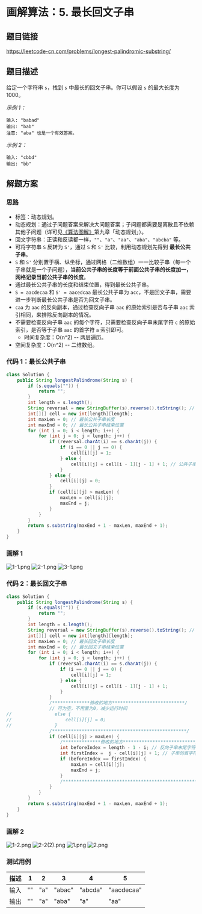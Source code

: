 # 画解算法：5. 最长回文子串

## 题目链接
https://leetcode-cn.com/problems/longest-palindromic-substring/

## 题目描述
给定一个字符串 `s`，找到 `s` 中最长的回文子串。你可以假设 `s` 的最大长度为 1000。

*示例 1：*
```
输入: "babad"
输出: "bab"
注意: "aba" 也是一个有效答案。
```
*示例 2：*
```
输入: "cbbd"
输出: "bb"
```

## 解题方案
### 思路
* 标签：动态规划。
* 动态规划：通过子问题答案来解决大问题答案；子问题都需要是离散且不依赖其他子问题（详可见[《算法图解》](https://github.com/DeppWang/Java-Books/#%E7%AE%97%E6%B3%95%E4%B8%8E%E6%95%B0%E6%8D%AE%E7%BB%93%E6%9E%84)第九章「动态规划」）。
* 回文字符串：正读和反读都一样，`""`、`"a"`、`"aa"`、`"aba"`、`"abcba"` 等。
* 可将字符串 `S` 反转为 `S'`，通过 `S` 和 `S'` 比较，利用动态规划先得到 **最长公共子串**。
* `S` 和 `S'` 分别置于横、纵坐标，通过网格（二维数组）一一比较子串（每一个子串就是一个子问题），**当前公共子串的长度等于前面公共子串的长度加一，网格记录当前公共子串的长度**。
* 通过最长公共子串的长度和结束位置，得到最长公共子串。
* `S = aacdecaa` 和 `S' = aacedcaa` 最长公共子串为 `acc`，不是回文子串，需要进一步判断最长公共子串是否为回文子串。
* `caa` 为 `aac` 的反向副本，通过检查反向子串 `aac` 的原始索引是否与子串 `aac` 索引相同，来排除反向副本的情况。
* 不需要检查反向子串 `aac` 的每个字符，只需要检查反向子串末尾字符 `c` 的原始索引，是否等于子串 `aac` 的首字符 `a` 索引即可。
    * 时间复杂度：O(n^2) -- 两层遍历。
* 空间复杂度：O(n^2) -- 二维数组。

<!--* 不需要检查子串的每个字符，只需要检查反向子串末尾字符的原始索引和子串末尾字符索引，是否对应子串的首尾字符-->
### 代码 1：最长公共子串
```Java
class Solution {
    public String longestPalindrome(String s) {
        if (s.equals("")) {
            return "";
        }
        int length = s.length();
        String reversal = new StringBuffer(s).reverse().toString(); // 反转字符串
        int[][] cell = new int[length][length];
        int maxLen = 0; // 最长公共子串长度
        int maxEnd = 0; // 最长公共子串结束位置
        for (int i = 0; i < length; i++) {
            for (int j = 0; j < length; j++) {
                if (reversal.charAt(i) == s.charAt(j)) {
                    if (i == 0 || j == 0) {
                        cell[i][j] = 1;
                    } else {
                        cell[i][j] = cell[i - 1][j - 1] + 1; // 公共子串长度
                    }
                } else {
                    cell[i][j] = 0;
                }
                if (cell[i][j] > maxLen) {
                    maxLen = cell[i][j];
                    maxEnd = j;
                }
            }
        }
        return s.substring(maxEnd + 1 - maxLen, maxEnd + 1);
    }
}
```
### 画解 1
![1-1.png](https://i.loli.net/2019/08/08/S1i2ftZuvKhTLos.png)
![2-1.png](https://i.loli.net/2019/08/08/EexDd71K3AyzlOF.png)
![3-1.png](https://i.loli.net/2019/08/08/4aM8KLrwPYFtbGO.png)
### 代码 2：最长回文子串
```Java
class Solution {
    public String longestPalindrome(String s) {
        if (s.equals("")) {
            return "";
        }
        int length = s.length();
        String reversal = new StringBuffer(s).reverse().toString(); // 反转字符串
        int[][] cell = new int[length][length];
        int maxLen = 0; // 最长回文子串长度
        int maxEnd = 0; // 最长回文子串结束位置
        for (int i = 0; i < length; i++) {
            for (int j = 0; j < length; j++) {
                if (reversal.charAt(i) == s.charAt(j)) {
                    if (i == 0 || j == 0) {
                        cell[i][j] = 1;
                    } else {
                        cell[i][j] = cell[i - 1][j - 1] + 1;
                    }
                }
                /**************修改的地方***************************/
                // 可为空，不用置为0，减少运行时间
//                else {
//                    cell[i][j] = 0;
//                }
                /**************************************************/
                if (cell[i][j] > maxLen) {
                    /**************修改的地方***************************/
                    int beforeIndex = length - 1 - i; // 反向子串末尾字符的原始索引
                    int firstIndex =  j - cell[i][j] + 1; // 子串的首字符索引
                    if (beforeIndex == firstIndex) { 
                        maxLen = cell[i][j];
                        maxEnd = j;
                    }
                    /**************************************************/
                }
            }
        }
        return s.substring(maxEnd + 1 - maxLen, maxEnd + 1);
    }
}
```
### 画解 2 
![1-2.png](https://i.loli.net/2019/08/08/ShrPym2QFcMdnBI.png)
![2-2(2).png](https://i.loli.net/2019/08/08/mVaE3yoSqY5719h.png)
![1.png](https://i.loli.net/2019/08/08/EAtOnRkQVdXKwb9.png)
![2.png](https://i.loli.net/2019/08/08/6yUEJVxPt3nQSIz.png)
### 测试用例

描述 | 1 | 2 | 3 | 4 | 5 
---|---|---|---|---|---
输入 | "" | "a" | "abac" | "abcda"| "aacdecaa" 
输出 | "" | "a" |  "aba" |"a" | "aa" 

